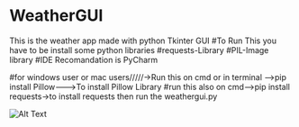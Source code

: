 # WeatherGUI
This is the weather app made with python Tkinter GUI
#To Run This you have to be install some python libraries
#requests-Library
#PIL-Image library
#IDE Recomandation is PyCharm


#for windows user or mac users/////->Run this on cmd or in terminal -->pip install Pillow--->To install Pillow Library
#run this also on cmd-->pip install requests->to install requests then run the weathergui.py

![Alt Text](https://raw.github.com/Ammyy9908/WeatherGUI/master/screenshot.png)

